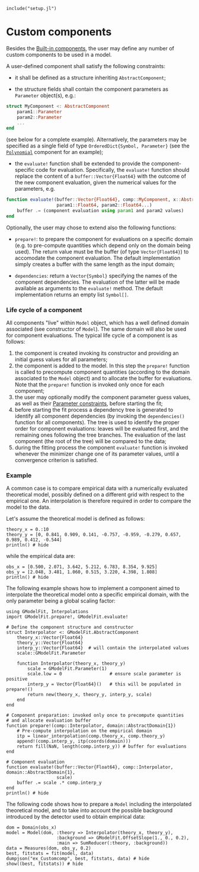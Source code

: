 ```@setup abc
include("setup.jl")
```

# Custom components

Besides the [Built-in components](@ref), the user may define any number of custom components to be used in a model.

A user-defined component shall satisfy the following constraints:
- it shall be defined as a structure inheriting `AbstractComponent`;

- the structure fields shall contain the component parameters as `Parameter` object(s), e.g.:
```julia
struct MyComponent <: AbstractComponent
	param1::Parameter
	param2::Parameter
	...
end
```
(see below for a complete example).
Alternatively, the parameters may be specified as a single field of type `OrderedDict{Symbol, Parameter}` (see the [`Polynomial`](https://github.com/gcalderone/GModelFit.jl/blob/master/src/components/Polynomial.jl) component for an example);

- the `evaluate!` function shall be extended to provide the component-specific code for evaluation.
Specifically, the `evaluate!` function should replace the content of a `buffer::Vector{Float64}` with the outcome of the new component evaluation, given the numerical values for the parameters, e.g.
```julia
function evaluate!(buffer::Vector{Float64}, comp::MyComponent, x::AbstractDomain,
                   param1::Float64, param2::Float64...)
	buffer .= (component evaluation using param1 and param2 values)
end
```


Optionally, the user may chose to extend also the following functions:
- `prepare!`: to prepare the component for evaluations on a specific domain (e.g. to pre-compute quantities which depend only on the domain being used). The return value must be the buffer (of type `Vector{Float64}`) to accomodate the component evaluation.  The default implementation simply creates a buffer with the same length as the input domain;

- `dependencies`: return a `Vector{Symbol}` specifying the names of the component dependencies.  The evaluation of the latter will be made available as arguments to the `evaluate!` method. The default implementation returns an empty list `Symbol[]`.


### Life cycle of a component

All components "live" within `Model` object, which has a well defined domain associated (see constructor of `Model`).  The same domain will also be used for component evaluations.  The typical life cycle of a component is as follows:
1. the component is created invoking its constructor and providing an initial guess values for all parameters;
1. the component is added to the model. In this step the `prepare!` function is called to precompute component quantities (according to the domain associated to the `Model` object) and to allocate the buffer for evaluations.  Note that the `prepare!` function is invoked only once for each component;
1. the user may optionally modify the component parameter guess values, as well as their [Parameter constraints](@ref), before starting the fit;
1. before starting the fit process a dependency tree is generated to identify all component dependencies (by invoking the `dependencies()` function for all components). The tree is used to identify the proper order for component evaluations: leaves will be evaluated first, and the remaining ones following the tree branches.  The evaluation of the last component (the root of the tree) will be compared to the data;
1. during the fitting process the component `evaluate!` function is invoked whenever the minimizer change one of its parameter values, until a convergence criterion is satisfied.


### Example

A common case is to compare empirical data with a numerically evaluated theoretical model, possibly defined on a different grid with respect to the empirical one.  An interpolation is therefore required in order to compare the model to the data.

Let's assume the theoretical model is defined as follows:
```@example abc
theory_x = 0.:10
theory_y = [0, 0.841, 0.909, 0.141, -0.757, -0.959, -0.279, 0.657, 0.989, 0.412, -0.544]
println() # hide
```
while the empirical data are:
```@example abc
obs_x = [0.500, 2.071, 3.642, 5.212, 6.783, 8.354, 9.925]
obs_y = [2.048, 3.481, 1.060, 0.515, 3.220, 4.398, 1.808]
println() # hide
```

The following example shows how to implement a component aimed to interpolate the theoretical model onto a specific empirical domain, with the only parameter being a global scaling factor:
```@example abc
using GModelFit, Interpolations
import GModelFit.prepare!, GModelFit.evaluate!

# Define the component structure and constructor
struct Interpolator <: GModelFit.AbstractComponent
	theory_x::Vector{Float64}
	theory_y::Vector{Float64}
	interp_y::Vector{Float64}  # will contain the interpolated values
	scale::GModelFit.Parameter

	function Interpolator(theory_x, theory_y)
		scale = GModelFit.Parameter(1)
		scale.low = 0                  # ensure scale parameter is positive
		interp_y = Vector{Float64}()   # this will be populated in prepare!()
		return new(theory_x, theory_y, interp_y, scale)
	end
end

# Component preparation: invoked only once to precompute quantities
# and allocate evaluation buffer
function prepare!(comp::Interpolator, domain::AbstractDomain{1})
	# Pre-compute interpolation on the empirical domain
	itp = linear_interpolation(comp.theory_x, comp.theory_y)
	append!(comp.interp_y, itp(coords(domain)))
	return fill(NaN, length(comp.interp_y)) # buffer for evaluations
end

# Component evaluation
function evaluate!(buffer::Vector{Float64}, comp::Interpolator, domain::AbstractDomain{1},
                   scale)
	buffer .= scale .* comp.interp_y
end
println() # hide
```

The following code shows how to prepare a `Model` including the interpolated theoretical model, and to take into account the possible background introduced by the detector used to obtain empirical data:
```@example abc
dom = Domain(obs_x)
model = Model(dom, :theory => Interpolator(theory_x, theory_y),
                   :background => GModelFit.OffsetSlope(1., 0., 0.2),
                   :main => SumReducer(:theory, :background))
data = Measures(dom, obs_y, 0.2)
best, fitstats = fit(model, data)
dumpjson("ex_Customcomp", best, fitstats, data) # hide
show((best, fitstats)) # hide
```
